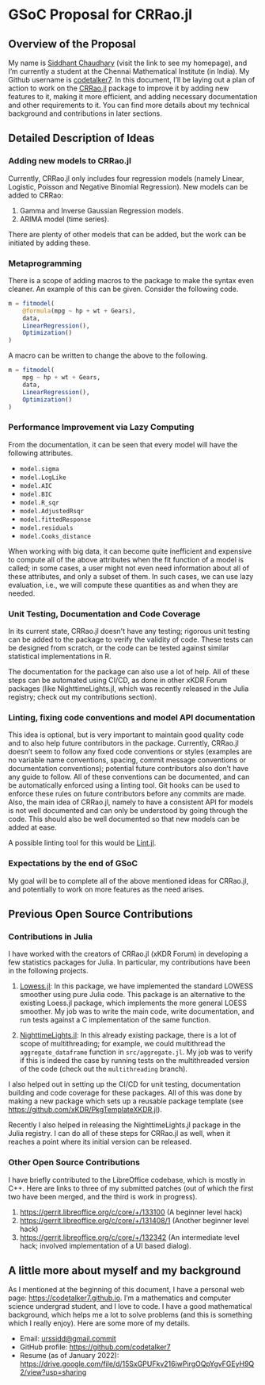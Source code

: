 # GSoC Proposal for CRRao.jl

## Overview of the Proposal

My name is [Siddhant Chaudhary](https://codetalker7.github.io) (visit the link to see my homepage), and I’m currently a student at the Chennai Mathematical Institute (in India). My Github username is [codetalker7](https://github.com/codetalker7). In this document, I’ll be laying out a plan of action to work on the [CRRao.jl](https://github.com/xKDR/CRRao.jl) package to improve it by adding new features to it, making it more efficient, and adding necessary documentation and other requirements to it. You can find more details about my technical background and contributions in later sections.

## Detailed Description of Ideas

### Adding new models to CRRao.jl

Currently, CRRao.jl only includes four regression models (namely Linear, Logistic, Poisson and Negative Binomial Regression). New models can be added to CRRao:

1. Gamma and Inverse Gaussian Regression models.
2. ARIMA model (time series).

There are plenty of other models that can be added, but the work can be initiated by adding these.

### Metaprogramming

There is a scope of adding macros to the package to make the syntax even cleaner. An example of this can be given. Consider the following code.

```julia
m = fitmodel(
    @formula(mpg ~ hp + wt + Gears),
    data,
    LinearRegression(),
    Optimization()
)
```

A macro can be written to change the above to the following.

```julia
m = fitmodel(
    mpg ~ hp + wt + Gears,
    data,
    LinearRegression(),
    Optimization()
)
```

### Performance Improvement via Lazy Computing

From the documentation, it can be seen that every model will have the following attributes.

- `model.sigma`  
- `model.LogLike`
- `model.AIC`  
- `model.BIC` 
- `model.R_sqr`
- `model.AdjustedRsqr`  
- `model.fittedResponse` 
- `model.residuals`
- `model.Cooks_distance`

When working with big data, it can become quite inefficient and expensive to compute all of the above attributes when the fit function of a model is called; in some cases, a user might not even need information about all of these attributes, and only a subset of them. In such cases, we can use lazy evaluation, i.e., we will compute these quantities as and when they are needed.

### Unit Testing, Documentation and Code Coverage

In its current state, CRRao.jl doesn't have any testing; rigorous unit testing can be added to the package to verify the validity of code. These tests can be designed from scratch, or the code can be tested against similar statistical implementations in R.

The documentation for the package can also use a lot of help. All of these steps can be automated using CI/CD, as done in other xKDR Forum packages (like NighttimeLights.jl, which was recently released in the Julia registry; check out my contributions section).

### Linting, fixing code conventions and model API documentation

This idea is optional, but is very important to maintain good quality code and to also help future contributors in the package. Currently, CRRao.jl doesn’t seem to follow any fixed code conventions or styles (examples are no variable name conventions, spacing, commit message conventions or documentation conventions); potential future contributors also don’t have any guide to follow. All of these conventions can be documented, and can be automatically enforced using a linting tool. Git hooks can be used to enforce these rules on future contributors before any commits are made. Also, the main idea of CRRao.jl, namely to have a consistent API for models is not well documented and can only be understood by going through the code. This should also be well documented so that new models can be added at ease.

A possible linting tool for this would be [Lint.jl](https://github.com/tonyhffong/Lint.jl).

### Expectations by the end of GSoC

My goal will be to complete all of the above mentioned ideas for CRRao.jl, and potentially to work on more features as the need arises.

## Previous Open Source Contributions

### Contributions in Julia

I have worked with the creators of CRRao.jl (xKDR Forum) in developing a few statistics packages for Julia. In particular, my contributions have been in the following projects.

1. [Lowess.jl](https://github.com/xKDR/Lowess.jl): In this package, we have implemented the standard LOWESS smoother using pure Julia code. This package is an alternative to the existing Loess.jl package, which implements the more general LOESS smoother. My job was to write the main code, write documentation, and run tests against a C implementation of the same function.

2. [NighttimeLights.jl](https://github.com/xKDR/NighttimeLights.jl): In this already existing package, there is a lot of scope of multithreading; for example, we could multithread the `aggregate_dataframe` function in `src/aggregate.jl`. My job was to verify if this is indeed the case by running tests on the multithreaded version of the code (check out the `multithreading` branch).

I also helped out in setting up the CI/CD for unit testing, documentation building and code coverage for these packages. All of this was done by making a new package which sets up a reusable package template (see https://github.com/xKDR/PkgTemplateXKDR.jl).

Recently I also helped in releasing the NighttimeLights.jl package in the Julia registry. I can do all of these steps for CRRao.jl as well, when it reaches a point where its initial version can be released.

###  Other Open Source Contributions

I have briefly contributed to the LibreOffice codebase, which is mostly in C++. Here are links to three of my submitted patches (out of which the first two have been merged, and the third is work in progress).

1. https://gerrit.libreoffice.org/c/core/+/133100 (A beginner level hack) 
2. https://gerrit.libreoffice.org/c/core/+/131408/1 (Another beginner level hack)
3. https://gerrit.libreoffice.org/c/core/+/132342 (An intermediate level hack; involved implementation of a UI based dialog).

## A little more about myself and my background

As I mentioned at the beginning of this document, I have a personal web page: https://codetalker7.github.io. I’m a mathematics and computer science undergrad student, and I love to code. I have a good mathematical background, which helps me a lot to solve problems (and this is something which I really enjoy). Here are some more of my details.

- Email: urssidd@gmail.commit
- GitHub profile: https://github.com/codetalker7 
- Resume (as of January 2022): https://drive.google.com/file/d/15SxGPUFkv216iwPirgOQpYgvFGEyH9Q2/view?usp=sharing 
